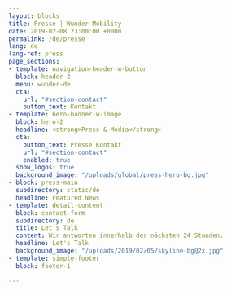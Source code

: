 ```yaml
---
layout: blocks
title: Presse | Wunder Mobility
date: 2019-02-08 23:00:00 +0000
permalink: /de/presse
lang: de
lang-ref: press
page_sections:
- template: navigation-header-w-button
  block: header-2
  menu: wunder-de
  cta:
    url: "#section-contact"
    button_text: Kontakt
- template: hero-banner-w-image
  block: hero-2
  headline: <strong>Press & Media</strong>
  cta:
    button_text: Presse Kontakt
    url: "#section-contact"
    enabled: true
  show_logos: true
  background_image: "/uploads/global/press-hero-bg.jpg"
- block: press-main
  subdirectory: static/de
  headline: Featured News
- template: detail-content
  block: contact-form
  subdirectory: de
  title: Let's Talk
  content: Wir antworten innerhalb der nächsten 24 Stunden.
  headline: Let's Talk
  background_image: "/uploads/2019/02/05/skyline-bg@2x.jpg"
- template: simple-footer
  block: footer-1

---
```

